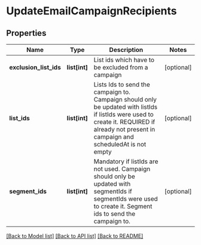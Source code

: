# UpdateEmailCampaignRecipients

## Properties
Name | Type | Description | Notes
------------ | ------------- | ------------- | -------------
**exclusion_list_ids** | **list[int]** | List ids which have to be excluded from a campaign | [optional] 
**list_ids** | **list[int]** | Lists Ids to send the campaign to. Campaign should only be updated with listIds if listIds were used to create it. REQUIRED if already not present in campaign and scheduledAt is not empty | [optional] 
**segment_ids** | **list[int]** | Mandatory if listIds are not used. Campaign should only be updated with segmentIds if segmentIds were used to create it. Segment ids to send the campaign to. | [optional] 

[[Back to Model list]](../README.md#documentation-for-models) [[Back to API list]](../README.md#documentation-for-api-endpoints) [[Back to README]](../README.md)


